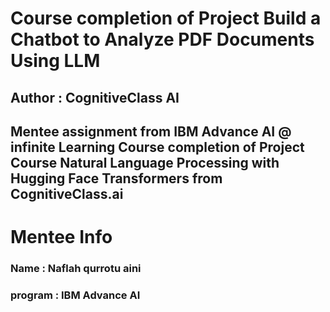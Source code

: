 # Course completion of Project Build a Chatbot to Analyze PDF Documents Using LLM
## Author : CognitiveClass AI

Mentee assignment from IBM Advance AI @ infinite Learning 
Course completion of Project Course Natural Language Processing with Hugging Face Transformers from CognitiveClass.ai
---

# Mentee Info
### Name : Naflah qurrotu aini
### program : IBM Advance AI
